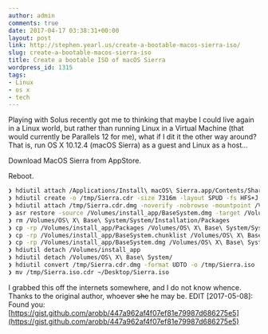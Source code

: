 ```yaml
---
author: admin
comments: true
date: 2017-04-17 03:38:31+00:00
layout: post
link: http://stephen.yearl.us/create-a-bootable-macos-sierra-iso/
slug: create-a-bootable-macos-sierra-iso
title: Create a bootable ISO of macOS Sierra
wordpress_id: 1315
tags:
- Linux
- os x
- tech
---
```


Playing with Solus recently got me to thinking that maybe I could live again in a Linux world, but rather than running Linux in a Virtual Machine (that would currently be Parallels 12 for me), what if I dit it the other way around? That is, run OS X 10.12.4 (macOS Sierra) as a guest and Linux as a host...

Download MacOS Sierra from AppStore.

Reboot.

```bash
❯ hdiutil attach /Applications/Install\ macOS\ Sierra.app/Contents/SharedSupport/InstallESD.dmg -noverify -nobrowse -mountpoint /Volumes/install_app
❯ hdiutil create -o /tmp/Sierra.cdr -size 7316m -layout SPUD -fs HFS+J
❯ hdiutil attach /tmp/Sierra.cdr.dmg -noverify -nobrowse -mountpoint /Volumes/install_build
❯ asr restore -source /Volumes/install_app/BaseSystem.dmg -target /Volumes/install_build -noprompt -noverify -erase
❯ rm /Volumes/OS\ X\ Base\ System/System/Installation/Packages
❯ cp -rp /Volumes/install_app/Packages /Volumes/OS\ X\ Base\ System/System/Installation/
❯ cp -rp /Volumes/install_app/BaseSystem.chunklist /Volumes/OS\ X\ Base\ System/BaseSystem.chunklist
❯ cp -rp /Volumes/install_app/BaseSystem.dmg /Volumes/OS\ X\ Base\ System/BaseSystem.dmg
❯ hdiutil detach /Volumes/install_app
❯ hdiutil detach /Volumes/OS\ X\ Base\ System/
❯ hdiutil convert /tmp/Sierra.cdr.dmg -format UDTO -o /tmp/Sierra.iso
❯ mv /tmp/Sierra.iso.cdr ~/Desktop/Sierra.iso
```

I grabbed this off the internets somewhere, and I do not know whence. Thanks to the original author, whoever ~~she~~ he may be.
EDIT [2017-05-08]: Found you: [https://gist.github.com/arobb/447a962af4f07ef81e79987d686275e5](https://gist.github.com/arobb/447a962af4f07ef81e79987d686275e5)
